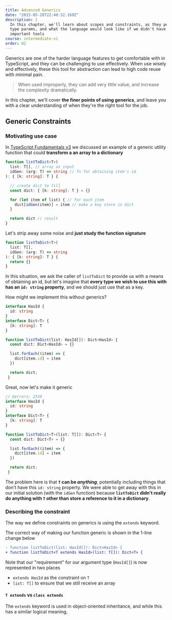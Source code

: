 ```yaml
---
title: Advanced Generics
date: "2015-05-28T22:40:32.169Z"
description: |
  In this chapter, we'll learn about scopes and constraints, as they pertain to
  type params, and what the language would look like if we didn't have these
  important tools
course: intermediate-v1
order: 02
---
```


Generics are one of the harder language features to get comfortable with in TypeScript, 
and they can be challenging to use effectively. When use wisely and effectively,
these this tool for abstraction can lead to high code reuse with minimal pain. 
> When used improperly, they can add very little value, and increase the complexity dramatically. 

In this chapter, we'll cover **the finer points of using generics**, and leave you with
a clear understanding of when they're the right tool for the job.

## Generic Constraints

### Motivating use case
In [TypeScript Fundamentals v3](/course/fundamentals-v3) we discussed an example
of a generic utility function that could **transform a an array to a dictionary**

```ts twoslash
function listToDict<T>(
  list: T[], // array as input
  idGen: (arg: T) => string // fn for obtaining item's id
): { [k: string]: T } {

  // create dict to fill
  const dict: { [k: string]: T } = {}

  for (let item of list) { // for each item
    dict[idGen(item)] = item // make a key store in dict
  }

  return dict // result
}
```
Let's strip away some noise and **just study the function signature**

```ts twoslash
function listToDict<T>(
  list: T[],
  idGen: (arg: T) => string
): { [k: string]: T } {
  return {}
}
```
In this situation, we ask the caller of `listToDict` to provide us with a means
of obtaining an id, but let's imagine that **every type we wish to use this
with has an `id: string` property**, and we should just use that as a key.

How might we implement this without generics?

```ts twoslash
interface HasId {
  id: string
}
interface Dict<T> {
  [k: string]: T
}

function listToDict(list: HasId[]): Dict<HasId> {
  const dict: Dict<HasId> = {}

  list.forEach((item) => {
    dict[item.id] = item
  })

  return dict;
 }
```

Great, now let's make it generic
```ts twoslash
// @errors: 2339
interface HasId {
  id: string
}
interface Dict<T> {
  [k: string]: T
}

function listToDict<T>(list: T[]): Dict<T> {
  const dict: Dict<T> = {}

  list.forEach((item) => {
    dict[item.id] = item
  })

  return dict;
 }
```
The problem here is that **`T` can be _anything_**, potentially
including things that don't have this `id: string` property. We
were able to get away with this in our initial solution (with the `idGen` function)
because **`listToDict` didn't really do anything with `T` other than store a reference
to it in a dictionary**.

### Describing the constraint

The way we define constraints on generics is using the
`extends` keyword.

The correct way of making our function generic is shown
in the 1-line change below

```diff
- function listToDict(list: HasId[]): Dict<HasId> {
+ function listToDict<T extends HasId>(list: T[]): Dict<T> {
```
Note that our "requirement" for our argument type (`HasId[]`)
is now represented in two places
* `extends HasId` as the constraint on `T`
* `list: T[]` to ensure that we still receive an array

#### `T extends` vs `class extends`

The `extends` keyword is used in object-oriented inheritance, 
and while this has a similar logical meaning, 